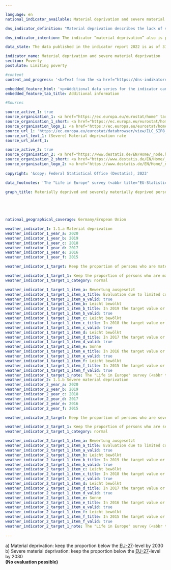 ```yaml
---

language: en    
national_indicator_available: Material deprivation and severe material deprivation    

dns_indicator_definition: "Material deprivation describes the lack of specific consumer goods and the involuntary foregoing of discretionary consumption for financial reasons. The two indicators represent the proportion of people out of the total population who are deemed to suffer either material deprivation (1.1.a) or severe material deprivation (1.1.b). The designation of (severe) material deprivation applies to all people whose household meets at least three (severely materially deprived: at least four) of nine defined criteria reflecting the financial restrictions of the household."    

dns_indicator_intention: The indicator “material deprivation” also is part of the extensive reporting on poverty and wealth conducted by the Federal Government. By identifying individual deficiencies, it aims to act as a substitute for illustrating living conditions threatened by poverty. The target is to combat material deprivation, therefore both, the percentage of persons who are materially as well as severely materially deprived, should stay below the level within the European Union.    

data_state: The data published in the indicator report 2022 is as of 31 October 2022. The data shown on this platform is updated regularly, so that more current data may be available online than published in the <a href="https://dns-indikatoren.de/en/publications_reports/">indicator report 2022</a>.    

indicator_name: Material deprivation and severe material deprivation    
section: Poverty    
postulate: Limiting poverty    

#content     
content_and_progress: '<b>Text from the <a href="https://dns-indikatoren.de/en/publications_reports/">Indicator Report 2022&nbsp;</a></b><br><br>The data is drawn from the Europe-wide harmonised annual Statistics on Income and Living Conditions (<abbr title="EU-Statistics on Income and Living Conditions" tabindex="0">EU-SILC</abbr>) which is incorporated into the microcensus with extensive methodological changes from the 2020&nbsp;survey year onward due to increasing requirements on data with respect to actuality and provision of more detailed regional results. As a consequence, the data since survey year 2020&nbsp;are not comparable with prior survey years. <br><br>The selected survey variables are expenditures based on a lifestyle that is considered appropriate, desirable or even necessary in Europe. These nine criteria used to characterise material deprivation are standardised across all countries in which <abbr title="EU-Statistics on Income and Living Conditions" tabindex="0">EU-SILC</abbr> is conducted, thereby allowing Europe-wide comparisons. Survey results are derived from self-assessment of households. According to the definition of <abbr title="EU-Statistics on Income and Living Conditions" tabindex="0">EU-SILC</abbr>, households are characterized to suffer from (severe) material deprivation, if they fulfil at least three (severe material deprivation: at least four) of the following nine criteria:<br><br>   1.	Financial difficulties to pay for rent, mortgages, or utility bills on time.<br><br>   2.	Financial difficulties to ensure adequate heating in the residence.<br><br>   3.	Financial difficulties to meet unplanned expenditures of a specific amount from one’s own financial resources.<br><br>   4.	Financial difficulties to eat meat, fish or an equivalent vegetarian meal every second day.<br><br>   5.	Financial difficulties to spend one week’s holidays per year outside the actual residence.<br><br>   6.	Lack of a car in the household due to financial reasons.<br><br>   7.	Lack of a washing machine in the household due to financial reasons.<br><br>   8.	Lack of a colour TV in the household due to financial reasons. <br><br>   9.	Lack of a telephone in the household due to financial reasons.<br><br>Until 2019, the shares of the population experiencing both material deprivation and severe material deprivation declined over time for Germany as in the European Union (<abbr title="European Union" tabindex="0">EU</abbr>) as a whole. At all times, the values for Germany were always significantly lower than those for the <abbr title="European Union" tabindex="0">EU</abbr>.<br><br>In 2020&nbsp;13.4&nbsp;% of the population in Germany were affected by material deprivation. This value is slightly higher than the value for the <abbr title="European Union" tabindex="0">EU</abbr> population that is 13.3&nbsp;%, which was calculated by the Statistical Office of the European Union (<abbr title="European Statistical Office" tabindex="0">Eurostat</abbr>) excluding the United Kingdom (Brexit) for the first time in 2020. For this reason, and due to the above-mentioned methodological changes to the survey design, the value is only comparable with the previous year"s figures to a limited extent. Even after the <abbr title="United Kingdom" tabindex="0">UK</abbr>"s <abbr title="European Union" tabindex="0">EU</abbr> exit and methodological adjustments to the survey, the rate of people experiencing severe material deprivation in Germany in 2020&nbsp;remained below the <abbr title="European Union" tabindex="0">EU</abbr> figure of 5.9&nbsp;% at 5.6&nbsp;%. The German government"s target for severe material deprivation was thus just achieved.<br><br>The indicator on "severe material deprivation" has been redefined and expanded in the <abbr title="European Union" tabindex="0">EU</abbr> as part of the Europe 2030&nbsp;targets, in that additional criteria on social deprivation are now also taken into account. At the European level, therefore, only the indicators "rate of (severe) material and social deprivation" will be provided in the future. A corresponding adjustment of the goals and indicators of the German Sustainability Strategy will therefore be necessary.'    

embedded_feature_html: '<p>Additional data series for the indicator can be found <a href="https://dnsTestEnvironment.github.io/dns-indicators/public/AddInfos/en/1_1_ab.pdf" target="_blank" >here</a>.</p><br><small>Note: You can display the PDF document directly in your browser or download the PDF document and open it with a PDF reader of your choice. We will be happy to advise you.</small>'
embedded_feature_tab_title: Additional information    

#Sources    

source_active_1: true
source_organisation_1: <a href="https://ec.europa.eu/eurostat/home" target="_blank" onclick="return confirm_alert('')">Eurostat</a>
source_organisation_1_short: <a href="https://ec.europa.eu/eurostat/home" target="_blank" onclick="return confirm_alert('')">Eurostat</a>
source_organisation_logo_1: <a href="https://ec.europa.eu/eurostat/home" target="_blank" onclick="return confirm_alert('')"><img src="www.dnsTestEnvironment.github.io/dns-indicators/public/OrgImgEn/eurostat.png" alt="Eurostat" title=" Click here to visit the homepage of the organizationEurostat" style="height:60px; width:148px; border:transparent"/></a>
source_url_1: 'https://ec.europa.eu/eurostat/databrowser/view/ILC_SIP8__custom_5385803/default/table?lang=en'
source_url_text_1: (Severe) Material deprivation rate
source_url_alert_1: 

source_active_2: true
source_organisation_2: <a href="https://www.destatis.de/EN/Home/_node.html" target="_blank" onclick="return confirm_alert('')">Federal Statistical Office</a>
source_organisation_2_short: <a href="https://www.destatis.de/EN/Home/_node.html" target="_blank" onclick="return confirm_alert('')">Federal Statistical Office</a>
source_organisation_logo_2: <a href="https://www.destatis.de/EN/Home/_node.html" target="_blank" onclick="return confirm_alert('')"><img src="www.dnsTestEnvironment.github.io/dns-indicators/public/OrgImgEn/destatis.png" alt="Federal Statistical Office" title=" Click here to visit the homepage of the organizationFederal Statistical Office" style="height:60px; width:148px; border:transparent"/></a>
    
copyright: '&copy; Federal Statistical Office (Destatis), 2023'    

data_footnotes: 'The "Life in Europe" survey (<abbr title="EU-Statistics on Income and Living Conditions" tabindex="0">EU-SILC</abbr>), which was previously conducted separately, was integrated into the microcensus as a sub-sample in 2020. Due to the change from a voluntary survey to a survey requiring information in part, combined with a new sample composition, it is neither possible to compare the data of the survey year 2020&nbsp;with previous years nor to calculate the weather symbol (break in time series).<br>• For the EU: 2019&nbsp;data estimated by <abbr title="European Statistical Office" tabindex="0">Eurostat</abbr>, from 2020: <abbr title="European Union consisting of 27&nbsp;member states (without United Kingdom)" tabindex="0">EU-27</abbr>&nbsp;(without <abbr title="United Kingdom" tabindex="0">UK</abbr>).'    

graph_title: Materially deprived and severely materially deprived persons    

    

        

national_geographical_coverage: Germany/Eropean Union    

weather_indicator_1: 1.1.a Material deprivation
weather_indicator_1_year_a: 2020
weather_indicator_1_year_b: 2019
weather_indicator_1_year_c: 2018
weather_indicator_1_year_d: 2017
weather_indicator_1_year_e: 2016
weather_indicator_1_year_f: 2015

weather_indicator_1_target: Keep the proportion of persons who are materially deprived considerably below the <abbr title="European Union consisting of 27&nbsp;member states (without United Kingdom)" tabindex="0">EU-27</abbr>-level by 2030

weather_indicator_1_target_1: Keep the proportion of persons who are materially deprived considerably below the <abbr title="European Union consisting of 27&nbsp;member states (without United Kingdom)" tabindex="0">EU-27</abbr>-level by 2030
weather_indicator_1_target_1_category: normal

weather_indicator_1_target_1_item_a: Bewertung ausgesetzt
weather_indicator_1_target_1_item_a_title: Evaluation due to limited comparability not possible.
weather_indicator_1_target_1_item_a_valid: true
weather_indicator_1_target_1_item_b: Leicht bewölkt
weather_indicator_1_target_1_item_b_title: In 2019 the target value or a better value was achieved, but the average change pointed in the direction of deterioration.
weather_indicator_1_target_1_item_b_valid: true
weather_indicator_1_target_1_item_c: Leicht bewölkt
weather_indicator_1_target_1_item_c_title: In 2018 the target value or a better value was achieved, but the average change pointed in the direction of deterioration.
weather_indicator_1_target_1_item_c_valid: true
weather_indicator_1_target_1_item_d: Leicht bewölkt
weather_indicator_1_target_1_item_d_title: In 2017 the target value or a better value was achieved, but the average change pointed in the direction of deterioration.
weather_indicator_1_target_1_item_d_valid: true
weather_indicator_1_target_1_item_e: Sonne
weather_indicator_1_target_1_item_e_title: In 2016 the target value or a better value was achieved and the average change did not point in the direction of deterioration.
weather_indicator_1_target_1_item_e_valid: true
weather_indicator_1_target_1_item_f: Leicht bewölkt
weather_indicator_1_target_1_item_f_title: In 2015 the target value or a better value was achieved, but the average change pointed in the direction of deterioration.
weather_indicator_1_target_1_item_f_valid: true
weather_indicator_1_target_1_note: The "Life in Europe" survey (<abbr title="EU-Statistics on Income and Living Conditions" tabindex="0">EU-SILC</abbr>), which was previously conducted separately, was integrated into the microcensus as a sub-sample in 2020. Due to the change from a voluntary survey to a survey requiring information in part, combined with a new sample composition, it is not possible to compare the data of the survey year 2020&nbsp;with previous years to evaluate the development of the indicators in these years (break in time series).
weather_indicator_2: 1.1.b Severe material deprivation
weather_indicator_2_year_a: 2020
weather_indicator_2_year_b: 2019
weather_indicator_2_year_c: 2018
weather_indicator_2_year_d: 2017
weather_indicator_2_year_e: 2016
weather_indicator_2_year_f: 2015

weather_indicator_2_target: Keep the proportion of persons who are severely materially deprived considerably below the <abbr title="European Union consisting of 27&nbsp;member states (without United Kingdom)" tabindex="0">EU-27</abbr>-level by 2030

weather_indicator_2_target_1: Keep the proportion of persons who are severely materially deprived considerably below the <abbr title="European Union consisting of 27&nbsp;member states (without United Kingdom)" tabindex="0">EU-27</abbr>-level by 2030
weather_indicator_2_target_1_category: normal

weather_indicator_2_target_1_item_a: Bewertung ausgesetzt
weather_indicator_2_target_1_item_a_title: Evaluation due to limited comparability not possible.
weather_indicator_2_target_1_item_a_valid: true
weather_indicator_2_target_1_item_b: Leicht bewölkt
weather_indicator_2_target_1_item_b_title: In 2019 the target value or a better value was achieved, but the average change pointed in the direction of deterioration.
weather_indicator_2_target_1_item_b_valid: true
weather_indicator_2_target_1_item_c: Leicht bewölkt
weather_indicator_2_target_1_item_c_title: In 2018 the target value or a better value was achieved, but the average change pointed in the direction of deterioration.
weather_indicator_2_target_1_item_c_valid: true
weather_indicator_2_target_1_item_d: Leicht bewölkt
weather_indicator_2_target_1_item_d_title: In 2017 the target value or a better value was achieved, but the average change pointed in the direction of deterioration.
weather_indicator_2_target_1_item_d_valid: true
weather_indicator_2_target_1_item_e: Sonne
weather_indicator_2_target_1_item_e_title: In 2016 the target value or a better value was achieved and the average change did not point in the direction of deterioration.
weather_indicator_2_target_1_item_e_valid: true
weather_indicator_2_target_1_item_f: Leicht bewölkt
weather_indicator_2_target_1_item_f_title: In 2015 the target value or a better value was achieved, but the average change pointed in the direction of deterioration.
weather_indicator_2_target_1_item_f_valid: true
weather_indicator_2_target_1_note: The "Life in Europe" survey (<abbr title="EU-Statistics on Income and Living Conditions" tabindex="0">EU-SILC</abbr>), which was previously conducted separately, was integrated into the microcensus as a sub-sample in 2020. Due to the change from a voluntary survey to a survey requiring information in part, combined with a new sample composition, it is not possible to compare the data of the survey year 2020&nbsp;with previous years to evaluate the development of the indicators in these years (break in time series).    
    
---
```



<div>
  <div class="my-header">
    <label class="default">a) Material deprivation: keep the proportion below the <abbr title="European Union consisting of 27&nbsp;member states (without United Kingdom)" tabindex="0">EU-27</abbr>-level by 2030
    </label>
  </div>
</div>
<div>
  <div class="my-header">
    <label class="default">b) Severe material deprivation: keep the proportion below the <abbr title="European Union consisting of 27&nbsp;member states (without United Kingdom)" tabindex="0">EU-27</abbr>-level by 2030
    </label>
  </div>
</div>
<div class="my-header-note">
  <label class="default"><b>(No evaluation possible)
  </b></label>
</div>